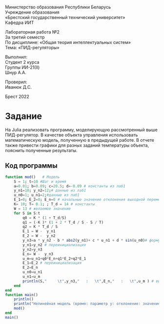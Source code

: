 Министерство образования Республики Беларусь <br/>
Учреждение образования <br/>
«Брестский государственный технический университет» <br/>
Кафедра ИИТ <br/>

Лабораторная работа №2 <br/>
За третий семестр <br/>
По дисциплине: «Общая теория интеллектуальных систем» <br/>
Тема: «ПИД-регуляторы» <br/>

Выполнил: <br/>
Студент 2 курса <br/>
Группы ИИ-21(II) <br/>
Шнур А.А.  <br/>

Проверил: <br/>
Иванюк Д.С. <br/>

Брест 2022 <br/>

# Задание #

На Julia реализовать программу, моделирующую рассмотренный выше ПИД-регулятор. В качестве объекта управления использовать математическую модель, полученную в предыдущей работе. В отчете также привести графики для разных заданий температуры объекта, пояснить полученные результаты.

## Код программы ##


``` julia
function mod()   # Модель 
    S = 1; t=10 #Шаг и время
    a=0.01; b=0.09; c=20.5; d=-0.09 # константы из лаб1
    y_n1=10; y_n2=12;# данные из лаб1
    u_n0=1; u_n1=2;#данные из лаб1
    E_1=0; E_2=0; E_n=0 # начальные значение отклонения выходной переменной
    K= 10; T= 0.1; ; T_d = 14 # константы 
    W = 13 # желаемое значение
    for S in S:t
        q0 = K * (1 + T_d/S)
        q1 = (-K )* (1 + 2 * T_d / S - S / T)
        q2 = K * T_d / S
        E_1 = W -  y_n1
        E_2 = W -  y_n2
        y_n3=a * y_n2 - b * abs2(y_n1)+ c * u_n1 + d * sin(u_n0)# формула нелинейной модели
        y_n1=y_n2 # переинициализация
        y_n2=y_n3
        E_n= W -  y_n3 
        u_m=u_n1+q0*E_n+q1*E_2+q2*E_1
        E_1=E_2 # переинициализация
        E_2=E_n
        u_n0=u_n1
        u_n1=u_m
        println(S,"     \t",y_n3,"   :   \t",E_n,"   :   \t",u_m ) # вывод значений   
    end     
end
function main() 
    println()
    println("Нелинейная модель (время: параметр y: отклонение: значение управляющего воздействия):")
    mod()
end
main() 
```